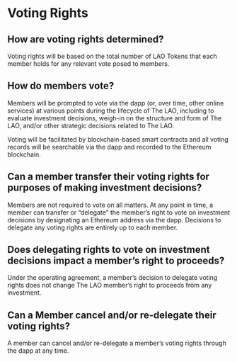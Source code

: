 # Voting Rights

## How are voting rights determined?

Voting rights will be based on the total number of LAO Tokens that each member holds for any relevant vote posed to members.

## How do members vote?

Members will be prompted to vote via the dapp (or, over time, other online services) at various points during the lifecycle of The LAO, including to evaluate investment decisions, weigh-in on the structure and form of The LAO, and/or other strategic decisions related to The LAO.

Voting will be facilitated by blockchain-based smart contracts and all voting records will be searchable via the dapp and recorded to the Ethereum blockchain.

## Can a member transfer their voting rights for purposes of making investment decisions?

Members are not required to vote on all matters. At any point in time, a member can transfer or “delegate” the member’s right to vote on investment decisions by designating an Ethereum address via the dapp. Decisions to delegate any voting rights are entirely up to each member.

## Does delegating rights to vote on investment decisions impact a member’s right to proceeds?

Under the operating agreement, a member’s decision to delegate voting rights does not change The LAO member’s right to proceeds from any investment.

## Can a Member cancel and/or re-delegate their voting rights?

A member can cancel and/or re-delegate a member’s voting rights through the dapp at any time.
